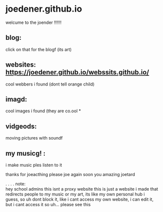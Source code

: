 # joedener.github.io

welcume to the joender !!!!!!

blog: 
-
click on that for the blogf (its art)

websites: https://joedener.github.io/webssits.github.io/
-
cool webbers i found (dont tell orange child)

imagd:   
-
cool images i found (they are co.ool *

vidgeods:      
-
moving pictures with soundf

my musicg! :    
-
i make music ples listen to it

thanks for joeacthing
please joe again soon you amazing joetard

.
.
.
.
note:  
hey school admins this isnt a proxy website this is just a website i made that redirects people to my music or my art, its
like my own personal hub i guess, so uh 
dont block it, like i cant access my own website, i can edit it, but i cant access it so uh... please see this  
